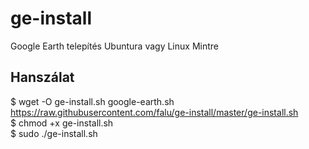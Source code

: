 # ge-install
Google Earth telepítés Ubuntura vagy Linux Mintre

## Hanszálat

$ wget -O ge-install.sh google-earth.sh https://raw.githubusercontent.com/falu/ge-install/master/ge-install.sh  
$ chmod +x ge-install.sh  
$ sudo ./ge-install.sh  
